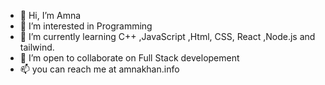 - 👋 Hi, I’m Amna 
- 👀 I’m interested in Programming
- 🌱 I’m currently learning C++ ,JavaScript ,Html, CSS, React ,Node.js and tailwind. 
- 💞️ I’m open to collaborate on Full Stack developement
- 📫 you can reach me at amnakhan.info

<!---
AmnaKhan15/AmnaKhan15 is a ✨ special ✨ repository because its `README.md` (this file) appears on your GitHub profile.
You can click the Preview link to take a look at your changes.
--->
